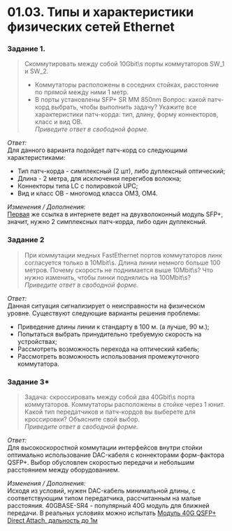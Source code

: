 # 01.03. Типы и характеристики физических сетей Ethernet

### Задание 1.
> Cкоммутировать между собой 10Gbit\s порты коммутаторов SW_1 и SW_2.
> - Коммутаторы расположены в соседних стойках, расстояние по прямой между ними 1 метр.
> - В порты установлены SFP+ SR MM 850nm
> Вопрос: какой патч-корд выбрать, чтобы выполнить задачу? Укажите все характеристики патч-корда: тип, длину, форму коннекторов, класс и вид ОВ.  
> *Приведите ответ в свободной форме.*

*Ответ:*  
Для данного варианта подойдет патч-корд со следующими характеристиками:
- Тип патч-корда - симплексный (2 шт), либо дуплексный оптический;
- Длина - 2 метра, для исключения перегибов волокна;
- Коннекторы типа LC с полировкой UPC;
- Вид и класс ОВ - многомод класса OM3, OM4.

*Изменения / Дополнения:*  
[Первая](https://shop.nag.ru/catalog/01891.moduli-sfp/04275.snr-sfpsr) же ссылка в интернете ведет на двухволоконный модуль SFP+, значит, нужно 2 симплексных патч-корда, либо один дуплексный.

### Задание 2
> При коммутации медных FastEthernet портов коммутаторов линк согласуется только в 10Mbit\s. Длина линии немного больше 100 метров.
> Почему скорость не поднимается выше 10Mbit\s? Что нужно изменить, чтобы линки поднялись на 100Mbit\s?  
> *Приведите ответ в свободной форме.*

*Ответ:*  
Данная ситуация сигнализирует о неисправности на физическом уровне. Существуют следующие варианты решения проблемы:
- Приведение длины линии к стандарту в 100 м. (а лучше, 90 м.);
- Попытаться выбрать принудительно требуемую скорость на устройствах;
- Рассмотреть возможность перехода на оптический кабель;
- Рассмотреть возможность использования промежуточного коммутатора.

### Задание 3*
> Задача: скроссировать между собой два 40Gbit\s порта коммутаторов. Коммутаторы расположены в стойке через 1 юнит. Какой тип передатчиков и патч-кордов вы выберете для кроссировки? Объясните свой выбор.  
> *Приведите ответ в свободной форме.*

*Ответ:*  
Для высокоскоростной коммутации интерфейсов внутри стойки оптимально использование DAC-кабеля с коннекторами форм-фактора QSFP+. Выбор обусловлен скоростью передачи и небольшим расстоянием между оборудованием.

*Изменения / Дополнения:*  
Исходя из условий, нужен DAC-кабель минимальной длины, с соответствующим типом передатчика, рассчитанным на малые расстояния. 40GBASE-SR4 - популярный 40G модуль для ближней передачи. В реальных условиях можно испытать [Модуль 40G QSFP+ Direct Attach, дальность до 1м](https://shop.nag.ru/catalog/01889.sfp-gbic-xfp-sfp-x2-xenpak-qsfp-cfp-moduli/08629.moduli-qsfp/08631.snr-qsfpda-1)